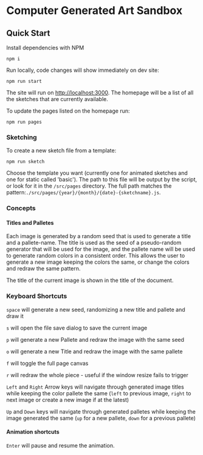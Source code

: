 # Computer Generated Art Sandbox

## Quick Start

Install dependencies with NPM

```
npm i
```

Run locally, code changes will show immediately on dev site:

```
npm run start
```

The site will run on [http://localhost:3000](localhost:3000). The homepage will be a list of all the sketches that are currently available.

To update the pages listed on the homepage run:

```
npm run pages
```

### Sketching

To create a new sketch file from a template:

```
npm run sketch
```

Choose the template you want (currently one for animated sketches and one for static called 'basic'). The path to this file will be output by the script, or look for it in the `/src/pages` directory. The full path matches the pattern:`./src/pages/{year}/{month}/{date}-{sketchname}.js`.

### Concepts

#### Titles and Palletes

Each image is generated by a random seed that is used to generate a title and a pallete-name. The title is used as the seed of a pseudo-random generator that will be used for the image, and the pallete name will be used to generate random colors in a consistent order. This allows the user to generate a new image keeping the colors the same, or change the colors and redraw the same pattern.

The title of the current image is shown in the title of the document.

### Keyboard Shortcuts

`space` will generate a new seed, randomizing a new title and pallete and draw it

`s` will open the file save dialog to save the current image

`p` will generate a new Pallete and redraw the image with the same seed

`o` will generate a new Title and redraw the image with the same pallete

`f` will toggle the full page canvas

`r` will redraw the whole piece - useful if the window resize fails to trigger

`Left` and `Right` Arrow keys will navigate through generated image titles while keeping the color pallete the same (`left` to previous image, `right` to next image or create a new image if at the latest)

`Up` and `Down` keys will navigate through generated palletes while keeping the image generated the same (`up` for a new pallete, `down` for a previous pallete)

#### Animation shortcuts

`Enter` will pause and resume the animation.
